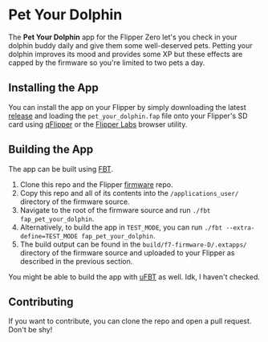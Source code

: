 # Pet Your Dolphin
The **Pet Your Dolphin** app for the Flipper Zero let's you check in your dolphin buddy daily and give them some well-deserved pets. Petting your dolphin improves its mood and provides some XP but these effects are capped by the firmware so you're limited to two pets a day.

## Installing the App
You can install the app on your Flipper by simply downloading the latest [release](https://github.com/dwight9339/pet_your_dolphin/releases) and loading the `pet_your_dolphin.fap` file onto your Flipper's SD card using [qFlipper](https://flipperzero.one/update) or the [Flipper Labs](https://lab.flipper.net/) browser utility.

## Building the App
The app can be built using [FBT](https://github.com/flipperdevices/flipperzero-firmware/blob/dev/documentation/fbt.md). 

1. Clone this repo and the Flipper [firmware](https://github.com/flipperdevices/flipperzero-firmware/) repo.
2. Copy this repo and all of its contents into the `/applications_user/` directory of the firmware source.
3. Navigate to the root of the firmware source and run `./fbt fap_pet_your_dolphin`.
4. Alternatively, to build the app in `TEST_MODE`, you can run `./fbt --extra-define=TEST_MODE fap_pet_your_dolphin`.
5. The build output can be found in the `build/f7-firmware-D/.extapps/` directory of the firmware source and uploaded to your Flipper as described in the previous section.

You might be able to build the app with [uFBT](https://github.com/flipperdevices/flipperzero-ufbt) as well. Idk, I haven't checked.

## Contributing
If you want to contribute, you can clone the repo and open a pull request. Don't be shy!
